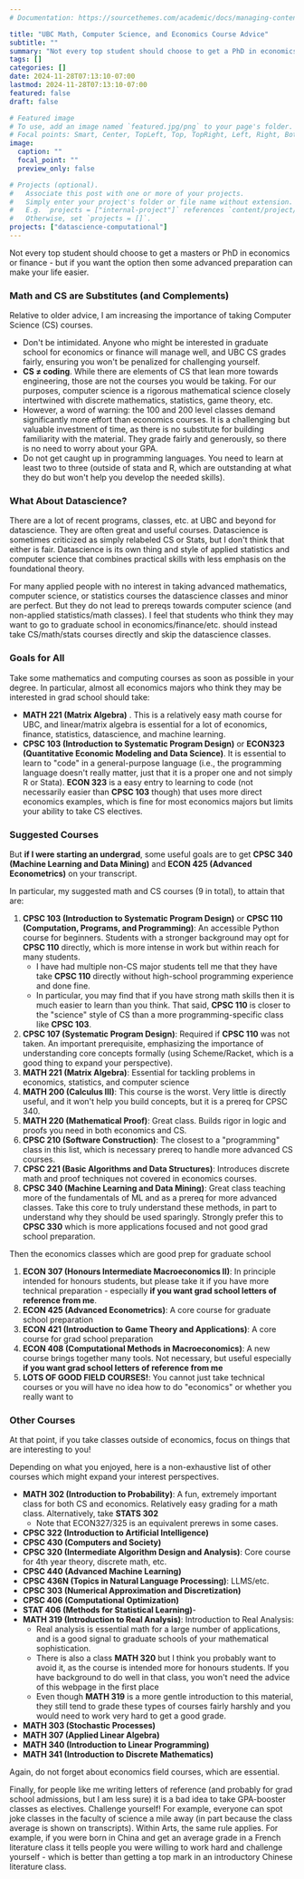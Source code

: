 ```yaml
---
# Documentation: https://sourcethemes.com/academic/docs/managing-content/

title: "UBC Math, Computer Science, and Economics Course Advice"
subtitle: ""
summary: "Not every top student should choose to get a PhD in economics or finance. But if you are considering it, then some advanced preparation can make your life easier"
tags: []
categories: []
date: 2024-11-28T07:13:10-07:00
lastmod: 2024-11-28T07:13:10-07:00
featured: false
draft: false

# Featured image
# To use, add an image named `featured.jpg/png` to your page's folder.
# Focal points: Smart, Center, TopLeft, Top, TopRight, Left, Right, BottomLeft, Bottom, BottomRight.
image:
  caption: ""
  focal_point: ""
  preview_only: false

# Projects (optional).
#   Associate this post with one or more of your projects.
#   Simply enter your project's folder or file name without extension.
#   E.g. `projects = ["internal-project"]` references `content/project/deep-learning/index.md`.
#   Otherwise, set `projects = []`.
projects: ["datascience-computational"]
---
```

Not every top student should choose to get a masters or PhD in economics or finance - but if you want the option then some advanced preparation can make your life easier.

### Math and CS are Substitutes (and Complements)
Relative to older advice, I am increasing the importance of taking Computer Science (CS) courses. 

- Don't be intimidated. Anyone who might be interested in graduate school for economics or finance will manage well, and UBC CS grades fairly, ensuring you won't be penalized for challenging yourself.
- **CS $\neq$ coding**. While there are elements of CS that lean more towards engineering, those are not the courses you would be taking. For our purposes, computer science is a rigorous mathematical science closely intertwined with discrete mathematics, statistics, game theory, etc.
- However, a word of warning: the 100 and 200 level classes demand significantly more effort than economics courses. It is a challenging but valuable investment of time, as there is no substitute for building familiarity with the material. They grade fairly and generously, so there is no need to worry about your GPA.
- Do not get caught up in programming languages.  You need to learn at least two to three (outside of stata and R, which are outstanding at what they do but won't help you develop the needed skills).

### What About Datascience?
There are a lot of recent programs, classes, etc. at UBC and beyond for datascience.  They are often great and useful courses.  Datascience is sometimes criticized as simply relabeled CS or Stats, but I don't think that either is fair.  Datascience is its own thing and style of applied statistics and computer science that combines practical skills with less emphasis on the foundational theory.

For many applied people with no interest in taking advanced mathematics, computer science, or statistics courses the datascience classes and minor are perfect.  But they do not lead to prereqs towards computer science (and non-applied statistics/math classes).  I feel that students who think they may want to go to graduate school in economics/finance/etc. should instead take CS/math/stats courses directly and skip the datascience classes.

### Goals for All
Take some mathematics and computing courses as soon as possible in your degree.  In particular, almost all economics majors who think they may be interested in grad school should take:
- **MATH 221 (Matrix Algebra)** .  This is a relatively easy math course for UBC, and linear/matrix algebra is essential for a lot of economics, finance, statistics, datascience, and machine learning.
- **CPSC 103 (Introduction to Systematic Program Design)** or **ECON323 (Quantitative Economic Modeling and Data Science)**.  It is essential to learn to "code" in a general-purpose language (i.e., the programming language doesn't really matter, just that it is a proper one and not simply R or Stata).  **ECON 323** is a easy entry to learning to code (not necessarily easier than **CPSC 103** though) that uses more direct economics examples, which is fine for most economics majors but limits your ability to take CS electives.

### Suggested Courses
But __if I were starting an undergrad__, some useful goals are to get **CPSC 340 (Machine Learning and Data Mining)** and **ECON 425 (Advanced Econometrics)** on your transcript.

In particular, my suggested math and CS courses (9 in total), to attain that are:
1. **CPSC 103 (Introduction to Systematic Program Design)** or **CPSC 110 (Computation, Programs, and Programming)**: An accessible Python course for beginners. Students with a stronger background may opt for **CPSC 110** directly, which is more intense in work but within reach for many students.
   - I have had multiple non-CS major students tell me that they have take **CPSC 110** directly without high-school programming experience and done fine.
   - In particular, you may find that if you have strong math skills then it is much easier to learn than you think.  That said, **CPSC 110** is closer to the "science" style of CS than a more programming-specific class like **CPSC 103**.
2. **CPSC 107 (Systematic Program Design)**: Required if **CPSC 110** was not taken. An important prerequisite, emphasizing the importance of understanding core concepts formally (using Scheme/Racket, which is a good thing to expand your perspective).
3. **MATH 221 (Matrix Algebra)**: Essential for tackling problems in economics, statistics, and computer science
4. **MATH 200 (Calculus III)**: This course is the worst.  Very little is directly useful, and it won't help you build concepts, but it is a prereq for CPSC 340.
5. **MATH 220 (Mathematical Proof)**: Great class.  Builds rigor in logic and proofs you need in both economics and CS.
6. **CPSC 210 (Software Construction)**: The closest to a "programming" class in this list, which is necessary prereq to handle more advanced CS courses.
7. **CPSC 221 (Basic Algorithms and Data Structures)**:  Introduces discrete math and proof techniques not covered in economics courses.
8. **CPSC 340 (Machine Learning and Data Mining)**: Great class teaching more of the fundamentals of ML and as a prereq for more advanced classes.  Take this core to truly understand these methods, in part to understand why they should be used sparingly.  Strongly prefer this to **CPSC 330** which is more applications focused and not good grad school preparation.

Then the economics classes which are good prep for graduate school
1. **ECON 307 (Honours Intermediate Macroeconomics II)**: In principle intended for honours students, but please take it if you have more technical preparation - especially __if you want grad school letters of reference from me__.
2. **ECON 425 (Advanced Econometrics)**: A core course for graduate school preparation
3. **ECON 421 (Introduction to Game Theory and Applications)**: A core course for grad school preparation
4. **ECON 408 (Computational Methods in Macroeconomics)**: A new course brings together many tools.  Not necessary, but useful especially __if you want grad school letters of reference from me__
5. **LOTS OF GOOD FIELD COURSES!**:  You cannot just take technical courses or you will have no idea how to do "economics" or whether you really want to

### Other Courses
At that point, if you take classes outside of economics, focus on things that are interesting to you!

Depending on what you enjoyed, here is a non-exhaustive list of other courses which might expand your interest perspectives.
- **MATH 302 (Introduction to Probability)**: A fun, extremely important class for both CS and economics.  Relatively easy grading for a math class. Alternatively, take **STATS 302**
  - Note that ECON327/325 is an equivalent prerews in some cases.
- **CPSC 322 (Introduction to Artificial Intelligence)** 
- **CPSC 430 (Computers and Society)**
- **CPSC 320 (Intermediate Algorithm Design and Analysis)**: Core course for 4th year theory, discrete math, etc.
- **CPSC 440 (Advanced Machine Learning)**
- **CPSC 436N (Topics in Natural Language Processing)**: LLMS/etc.
- **CPSC 303 (Numerical Approximation and Discretization)**
- **CPSC 406 (Computational Optimization)**
- **STAT 406 (Methods for Statistical Learning)**-
- **MATH 319 (Introduction to Real Analysis)**: Introduction to Real Analysis:
  - Real analysis is essential math for a large number of applications, and is a good signal to graduate schools of your mathematical sophistication.
  - There is also a class **MATH 320** but I think you probably want to avoid it, as the course is intended more for honours students. If you have background to do well in that class, you won't need the advice of this webpage in the first place
  - Even though **MATH 319** is a more gentle introduction to this material, they still tend to grade these types of courses fairly harshly and you would need to work very hard to get a good grade.
- **MATH 303 (Stochastic Processes)**
- **MATH 307 (Applied Linear Algebra)**
- **MATH 340 (Introduction to Linear Programming)**
- **MATH 341 (Introduction to Discrete Mathematics)**

Again, do not forget about economics field courses, which are essential.

Finally, for people like me writing letters of reference (and probably for grad school admissions, but I am less sure) it is a bad idea to take GPA-booster classes as electives.  Challenge yourself!  For example, everyone can spot joke classes in the faculty of science a mile away (in part because the class average is shown on transcripts).  Within Arts, the same rule applies.  For example, if you were born in China and get an average grade in a French literature class it tells people you were willing to work hard and challenge yourself - which is better than getting a top mark in an introductory Chinese literature class.